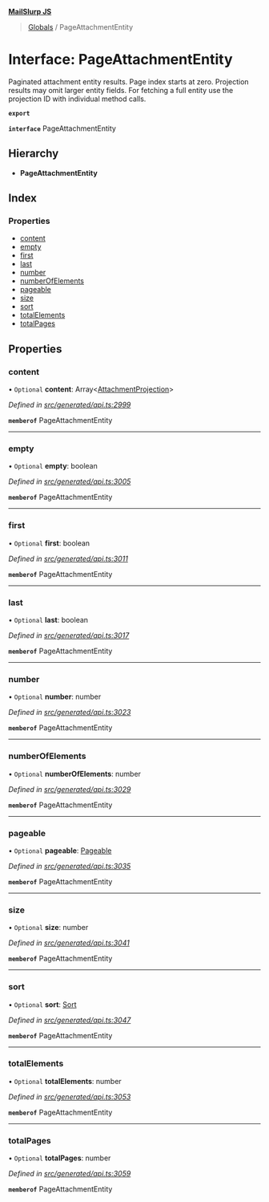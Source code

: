 **[MailSlurp JS](../README.md)**

> [Globals](../README.md) / PageAttachmentEntity

# Interface: PageAttachmentEntity

Paginated attachment entity results. Page index starts at zero. Projection results may omit larger entity fields. For fetching a full entity use the projection ID with individual method calls.

**`export`** 

**`interface`** PageAttachmentEntity

## Hierarchy

* **PageAttachmentEntity**

## Index

### Properties

* [content](pageattachmententity.md#content)
* [empty](pageattachmententity.md#empty)
* [first](pageattachmententity.md#first)
* [last](pageattachmententity.md#last)
* [number](pageattachmententity.md#number)
* [numberOfElements](pageattachmententity.md#numberofelements)
* [pageable](pageattachmententity.md#pageable)
* [size](pageattachmententity.md#size)
* [sort](pageattachmententity.md#sort)
* [totalElements](pageattachmententity.md#totalelements)
* [totalPages](pageattachmententity.md#totalpages)

## Properties

### content

• `Optional` **content**: Array\<[AttachmentProjection](attachmentprojection.md)>

*Defined in [src/generated/api.ts:2999](https://github.com/mailslurp/mailslurp-client/blob/e4d4355/src/generated/api.ts#L2999)*

**`memberof`** PageAttachmentEntity

___

### empty

• `Optional` **empty**: boolean

*Defined in [src/generated/api.ts:3005](https://github.com/mailslurp/mailslurp-client/blob/e4d4355/src/generated/api.ts#L3005)*

**`memberof`** PageAttachmentEntity

___

### first

• `Optional` **first**: boolean

*Defined in [src/generated/api.ts:3011](https://github.com/mailslurp/mailslurp-client/blob/e4d4355/src/generated/api.ts#L3011)*

**`memberof`** PageAttachmentEntity

___

### last

• `Optional` **last**: boolean

*Defined in [src/generated/api.ts:3017](https://github.com/mailslurp/mailslurp-client/blob/e4d4355/src/generated/api.ts#L3017)*

**`memberof`** PageAttachmentEntity

___

### number

• `Optional` **number**: number

*Defined in [src/generated/api.ts:3023](https://github.com/mailslurp/mailslurp-client/blob/e4d4355/src/generated/api.ts#L3023)*

**`memberof`** PageAttachmentEntity

___

### numberOfElements

• `Optional` **numberOfElements**: number

*Defined in [src/generated/api.ts:3029](https://github.com/mailslurp/mailslurp-client/blob/e4d4355/src/generated/api.ts#L3029)*

**`memberof`** PageAttachmentEntity

___

### pageable

• `Optional` **pageable**: [Pageable](pageable.md)

*Defined in [src/generated/api.ts:3035](https://github.com/mailslurp/mailslurp-client/blob/e4d4355/src/generated/api.ts#L3035)*

**`memberof`** PageAttachmentEntity

___

### size

• `Optional` **size**: number

*Defined in [src/generated/api.ts:3041](https://github.com/mailslurp/mailslurp-client/blob/e4d4355/src/generated/api.ts#L3041)*

**`memberof`** PageAttachmentEntity

___

### sort

• `Optional` **sort**: [Sort](sort.md)

*Defined in [src/generated/api.ts:3047](https://github.com/mailslurp/mailslurp-client/blob/e4d4355/src/generated/api.ts#L3047)*

**`memberof`** PageAttachmentEntity

___

### totalElements

• `Optional` **totalElements**: number

*Defined in [src/generated/api.ts:3053](https://github.com/mailslurp/mailslurp-client/blob/e4d4355/src/generated/api.ts#L3053)*

**`memberof`** PageAttachmentEntity

___

### totalPages

• `Optional` **totalPages**: number

*Defined in [src/generated/api.ts:3059](https://github.com/mailslurp/mailslurp-client/blob/e4d4355/src/generated/api.ts#L3059)*

**`memberof`** PageAttachmentEntity

